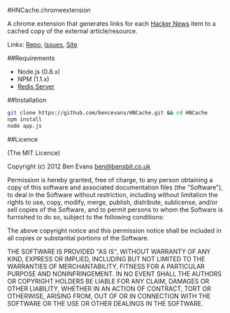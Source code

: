 #HNCache.chromeextension

A chrome extension that generates links for each [Hacker News](http://news.ycombinator.com) item to a cached copy of the external article/resource.

Links: [Repo](https://github.com/bencevans/HNCache), [Issues](https://github.com/bencevans/HNCache/issues), [Site](http://hncache.bensbit.co.uk)

##Requirements

* Node.js (0.8.x)
* NPM (1.1.x)
* [Redis Server](http://redis.io/)

##Installation

```bash
git clone https://github.com/bencevans/HNCache.git && cd HNCache
npm install
node app.js
```

##Licence

(The MIT Licence)

Copyright (c) 2012 Ben Evans <ben@bensbit.co.uk>

Permission is hereby granted, free of charge, to any person obtaining a copy of this software and associated documentation files (the "Software"), to deal in the Software without restriction, including without limitation the rights to use, copy, modify, merge, publish, distribute, sublicense, and/or sell copies of the Software, and to permit persons to whom the Software is furnished to do so, subject to the following conditions:

The above copyright notice and this permission notice shall be included in all copies or substantial portions of the Software.

THE SOFTWARE IS PROVIDED "AS IS", WITHOUT WARRANTY OF ANY KIND, EXPRESS OR IMPLIED, INCLUDING BUT NOT LIMITED TO THE WARRANTIES OF MERCHANTABILITY, FITNESS FOR A PARTICULAR PURPOSE AND NONINFRINGEMENT. IN NO EVENT SHALL THE AUTHORS OR COPYRIGHT HOLDERS BE LIABLE FOR ANY CLAIM, DAMAGES OR OTHER LIABILITY, WHETHER IN AN ACTION OF CONTRACT, TORT OR OTHERWISE, ARISING FROM, OUT OF OR IN CONNECTION WITH THE SOFTWARE OR THE USE OR OTHER DEALINGS IN THE SOFTWARE.